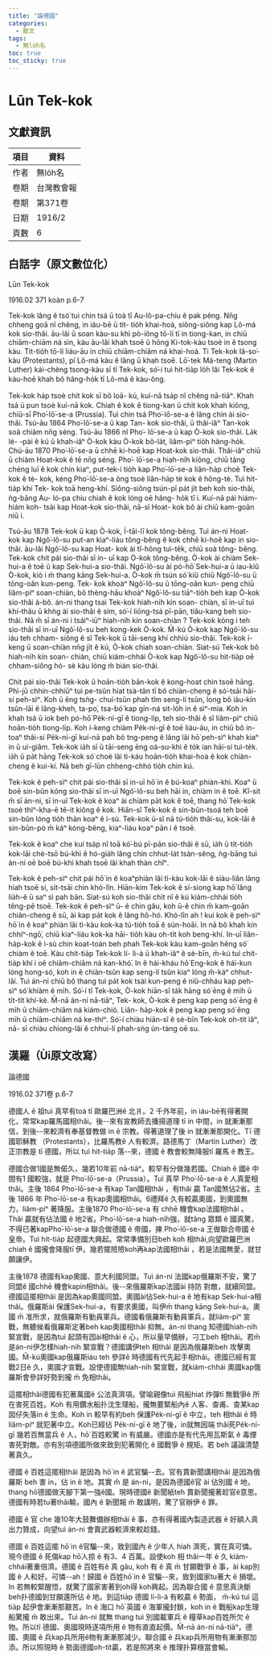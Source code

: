 ```yaml
---
title: "論德國"
categories:
  - 散文
tags:
  - 無lo̍h名
toc: true
toc_sticky: true
---
```


# Lūn Tek-kok

## 文獻資訊

| 項目 | 資料 |
|---|---|
| 作者 | 無lo̍h名 |
| 卷期 | 台灣教會報 |
| 卷期 | 第371卷 |
| 日期 | 1916/2 |
| 頁數 | 6 |

## 白話字（原文數位化）

Lūn Tek-kok

1916.02 371 koàn p.6-7

Tek-kok lâng ê tsó͘ tuì chin tsá ū toà tī Au-lô-pa-chiu ê pak pêng. Nn̄g chheng goā nî chêng, in iáu-bē ū tit- tio̍h khai-hoà, siông-siông kap Lô-má kok sio-thâi. āu-lâi ū soan kàu-su khì pò-iông tō-lí tī in tiong-kan, in chiū chiām-chiām ná sìn, kàu āu-lâi khah tsoē ū hōng Ki-tok-kàu tsoè in ê tsong kàu. Tit-tio̍h tō-lí liáu-āu in chiū chiām-chiām ná khai-hoà. Ti Tek-kok Iâ-so͘-kàu (Protestants), pí Lô-má kàu ê lâng ū khah tsoē. Lō͘-tek Má-teng (Martin Luther) kái-chèng tsong-kàu sī tī Tek-kok, só͘-í tuì hit-tia̍p lo̍h lâi Tek-kok ê kàu-hoē khah bô hâng-ho̍k tī Lô-má ê kàu-ông.

Tek-kok ha̍p tsoè chi̍t kok sī bô loā- kú, kuí-nā tsa̍p nî chêng nā-tiāⁿ. Khah tsá ū pun tsoè kuí-nā kok. Chiah ê kok ê tiong-kan ū chi̍t kok khah kiông, chiū-sī Pho͘-lō͘-se-a (Prussia). Tuì chin tsá Pho͘-lō-se-a ê lâng chin ài sio-thâi. Tsú-āu 1864 Pho͘-lō͘-se-a ū kap Tan- kok sio-thâi, ū thâi-iâⁿ Tan-kok soà chiàm nn̄g séng. Tsú-āu 1866 nî Pho͘- lō͘-se-a ū kap Ò-kok sio-thâi. La̍k lé- -pài ê kú ū khah-iâⁿ Ò-kok kàu Ò-kok bô-la̍t, liâm-piⁿ tio̍h hâng-ho̍k. Chú-āu 1870 Pho͘-lō͘-se-a ū chhē ki-hoē kap Hoat-kok sio-thâi. Thâi-iâⁿ chiū ū chiàm Hoat-kok ê tē nn̄g séng. Pho͘- lō͘-se-a hiah-ni̍h kiông, chiū tâng chéng luī ê kok chin kiaⁿ, put-tek-í tio̍h kap Pho͘-lō͘-se-a liân-ha̍p choè Tek-kok ê tè- kok, kéng Pho͘-lō͘-se-a ông tsoè liân-ha̍p tè kok ê hông-tè. Tuì hit-tia̍p khí Tek- kok toā heng-khí. Siông-siông tsún-pī pa̍t ji̍t beh koh sio-thâi, ǹg-bāng Au- ló-pa chiu chiah ê kok lóng oē hâng- ho̍k tī i. Kuí-nā pái hiám-hiám koh- tsài kap Hoat-kok sio-thâi, nā-sī Hoat- kok bô ài chiū kam-goān niū i.

Tsú-āu 1878 Tek-kok ū kap Ò-kok, Í-tāi-lī kok tông-bêng. Tuì án-ni Hoat- kok kap Ngô͘-lô-su put-an kiaⁿ-liáu tông-bêng ê kok chhē ki-hoē kap in sio-thâi. āu-lâi Ngô͘-lô-su kap Hoat- kok ài tî-hông tuì-te̍k, chiū soà tông- bêng. Tek-kok chit pái sio-thâi sī in- uī kap Ò-kok tông-bêng. Ò-kok ài chiàm Sek-hui-a ê toē ū kap Sek-hui-a sio-thâi. Ngô͘-lô-su ài pó-hō͘ Sek-hui-a ū iau-kiû Ò-kok, kiò i m̄ thang kāng Sek-hui-a. Ò-kok m̄ tsún só͘ kiû chiū Ngô͘-lô-su ū tōng-oân kun-peng. Tek- kok khoàⁿ Ngô͘-lô-su ū tōng-oân kun- peng chiū liâm-piⁿ soan-chiàn, bô thèng-hāu khoàⁿ Ngô͘-lô-su tiāⁿ-tio̍h beh kap Ò-kok sio-thâi á-bô. án-ni thang tsai Tek-kok hiah-ni̍h kín soan- chiàn, sī in-uī tuì khí-thâu ū khǹg ài sio-thâi ê sim, só͘-í liōng-tsá pī-pān, tiâu-kang beh sio-thâi. Nā m̄ sī án-ni i tsáiⁿ-iūⁿ hiah-ni̍h kín soan-chiàn ? Tek-kok kóng i teh sio-thâi sī in-uī Ngô͘-lô-su beh kong-kek Ò-kok. M̄-kú Ò-kok kap Ngô͘-lô-su iáu teh chham- siông ê sî Tek-kok ū tāi-seng khí chhiú sio-thâi. Tek-kok í-keng ū soan-chiàn nn̄g ji̍t ê kú, Ò-kok chiah soan-chiàn. Siat-sú Tek-kok bô hiah-ni̍h kín soan- chiàn, chiū kiám-chhái Ò-kok kap Ngô͘-lô-su hit-tia̍p oē chham-siông hó- sè kàu lóng m̄ bián sio-thâi.

Chit pái sio-thâi Tek-kok ū hoān-tio̍h bān-kok ê kong-hoat chin tsoē hāng. Phì-jū chhin-chhiūⁿ tuì pe-tsûn hiat tsà-tân tī bô chiàn-cheng ê só͘-tsāi hāi-sí peh-sìⁿ. Koh ū ēng tsǹg- chuí-tsûn phah tîm seng-lí tsûn, long bô iàu-kín tsûn-lāi ê lâng-kheh, ta-po͘, tsa-bó͘ kap gín-ná sit-lo̍h in ê sìⁿ-mia. Koh in khah tsá ū iok beh pó-hō͘ Pe̍k-ní-gī ê tiong-li̍p, teh sio-thâi ê sî liâm-piⁿ chiū hoān-tio̍h tiong-li̍p. Koh í-keng chiàm Pe̍k-ní-gī ê toē liáu-āu, in chiū bô in-toaⁿ thâi-sí Pe̍k-ní-gī kuí-nā pah bô tng-peng ê lâng lâi hō͘ peh-sìⁿ khah kiaⁿ in ū ui-giâm. Tek-kok ia̍h sī ū tāi-seng ēng oá-su-khì ê to̍k ian hāi-sí tuì-te̍k. ia̍h ū pa̍t hāng Tek-kok só͘ choè lâi tì-káu hoān-tio̍h khai-hoà ê kok chiàn-cheng ê kui-kí. Nā beh gī-lūn chheng-chhó tio̍h chin kú.

Tek-kok ê peh-sìⁿ chit pái sio-thâi sī in-uī hō͘ in ê bú-koaⁿ phiàn-khì. Koaⁿ ū boē sin-bûn kóng sio-thâi sī in-uī Ngô͘-lô-su beh hāi in, chiàm in ê toē. Kî-si̍t m̄ sī án-ni, sī in-uī Tek-kok ê koaⁿ ài chiàm pa̍t kok ê toē, thang hō͘ Tek-kok tsoè thiⁿ-kha-ē tē-it kiông ê kok. Hiān-sî Tek-kok ê sin-bûn-tsoá teh boē sin-bûn lóng tio̍h thàn koaⁿ ê ì-sù. Tek-kok ū-sî nā tú-tio̍h thâi-su, kok-lāi ê sin-bûn-pò m̄ káⁿ kóng-bêng, kiaⁿ-liáu koaⁿ pān i ê tsoē.

Tek-kok ê koaⁿ che kuí tsa̍p nî toā kó͘-bú pī-pān sio-thâi ê sū, ia̍h ū tit-tio̍h kok-lāi chè-tsō bú-khì ê hó-gia̍h lâng chin chhut-la̍t tsàn-sêng, ǹg-bāng tuì án-ni oē boē bú-khì khah tsoē lâi khah thàn chîⁿ.

Tek-kok ê peh-sìⁿ chit pái hō͘ in ê koaⁿphiàn lâi tì-kàu kok-lāi ê siàu-liân lâng hiah tsoē sí, si̍t-tsāi chin khó-lîn. Hiān-kim Tek-kok ê sí-siong kap hō͘ lâng lia̍h-ê ū saⁿ sì pah bān. Siat-sú koh sio-thâi chi̍t nî ê kú kiám-chhái tio̍h têng-pē tsoē. Tek-kok ê peh-sìⁿ ū- ê chin gâu, koh ū-ê chin m̄ kam-goān chiàn-cheng ê sū, ài kap pa̍t kok ê lâng hô-hó. Khó-lîn ah ! kui kok ê peh-sìⁿ hō͘ in ê koaⁿ phiàn lâi tì-kàu kok-ka tú-tio̍h toā ê sún-hoāi. In nā bô khah kín chhíⁿ-ngō͘, chiū kiaⁿ-liáu kok-ka hāi- tio̍h kàu oh-tit koh beng-khí. In-uī liân-ha̍p-kok ê ì-sù chin koat-toàn beh phah Tek-kok kàu kam-goān hêng só͘ chiàm ê toē. Kàu chit-tia̍p Tek-kok lí- lì-á ū khah-iâⁿ ê sè-bīn, m̄-kú tuì chit- tia̍p khí i oē chiām-chiām ná kan-khó͘. In ê hái-kháu hō͘ Eng-kok ê hái-kun lóng hong-só, koh in ê chiàn-tsûn kap seng-lí tsûn kiaⁿ lóng m̄-káⁿ chhut-lâi. Tuì án-ni chiū bô thang tuì pa̍t kok tsài kun-peng ê niû-chháu kap peh-sìⁿ só͘ khiàm ê mi̍h. Só͘-í tī Tek-kok, Ò-kok hiān-sî ta̍k hāng só͘ ēng ê mi̍h ū ti̍t-ti̍t khí-kè. M̄-nā án-ni nā-tiāⁿ, Tek- kok, Ò-kok ê peng kap peng só͘ ēng ê mi̍h ū chiām-chiām ná kiám-chió. Liân- ha̍p-kok ê peng kap peng só͘ ēng mi̍h ū chiām-chiām ná ke-thiⁿ. Só͘-í chiàu hiān-sî ê sè-bīn Tek-kok oh-tit iâⁿ, nā- sī chiàu chiong-lâi ê chhui-lí phah-sǹg ún-tàng oē su.

## 漢羅（Ùi原文改寫）

論德國

1916.02 371卷 p.6-7

德國人 ê 祖tuì 真早有toà tī 歐羅巴洲ê 北爿。2 千外年前，in iáu-bē有得著開化，常常kap羅馬國相thâi。後--來有宣教師去播揚道理 tī in 中間，in 就漸漸那信，到後--來較濟有奉基督教做 in ê 宗教。得著道理了後 in 就漸漸那開化。Tī 德國耶穌教 （Protestants），比羅馬教ê 人有較濟。路德馬丁（Martin Luther）改正宗教是 tī 德國，所以 tuì hit-tia̍p 落--來，德國 ê 教會較無降服tī 羅馬 ê 教王。

德國合做1國是無偌久，幾若10年前 nā-tiāⁿ。較早有分做幾若國。Chiah ê 國ê 中間有1 國較強，就是 Pho͘-lō͘-se-a（Prussia）。Tuì 真早 Pho͘-lō-se-a ê 人真愛相thâi。主後 1864 Pho͘-lō͘-se-a 有kap Tan國相thâi ，有thâi 贏 Tan國煞佔2省。主後 1866 年 Pho͘-lō͘-se-a 有kap奧國相thâi。6禮拜ê 久有較贏奧國，到奧國無力，liâm-piⁿ 著降服。主後1870 Pho͘-lō͘-se-a 有 chhē 機會kap法國相thâi 。Thâi 贏就有佔法國 ê 地2省。Pho͘-lō͘-se-a hiah-ni̍h強，就tâng 眾類 ê 國真驚，不得已著kapPho͘-lō͘-se-a 聯合做德國 ê 帝國，揀 Pho͘-lō͘-se-a 王做聯合帝國 ê 皇帝。Tuì hit-tia̍p 起德國大興起。常常準備別日beh koh 相thâi,向望歐羅巴洲chiah ê 國攏會降服tī 伊。幾若擺險險koh再kap法國相thâi ，若是法國無愛，就甘願讓伊。

主後1878 德國有kap奧國、意大利國同盟。Tuì án-ni 法國kap俄羅斯不安，驚了同盟ê 國chhē 機會kapin相thâi。後--來俄羅斯kap法國ài 持防 對敵，就續同盟。德國這擺相thâi 是因為kap奧國同盟。奧國ài佔Sek-hui-a ê 地有kap Sek-hui-a相thâi。俄羅斯ài 保護Sek-hui-a，有要求奧國，叫伊m̄ thang kāng Sek-hui-a。奧國 m̄ 准所求，就俄羅斯有動員軍兵。德國看俄羅斯有動員軍兵，就liâm-piⁿ 宣戰，無聽候看俄羅斯定著beh kap奧國相thâi 抑無。án-ni thang 知德國hiah-ni̍h 緊宣戰，是因為tuì 起頭有囥ài相thâi ê 心，所以量早備辦，刁工beh 相thâi。若m̄ 是án-ni伊怎樣hiah-ni̍h 緊宣戰？德國講伊teh 相thâi 是因為俄羅斯beh 攻擊奧國。M̄-kú奧國kap俄羅斯iáu teh 參詳ê 時德國有代先起手相thâi。德國已經有宣戰2日ê 久，奧國才宣戰。設使德國無hiah-ni̍h 緊宣戰，就kiám-chhái 奧國kap俄羅斯會參詳好勢到攏 m̄ 免相thâi。

這擺相thâi德國有犯著萬國ê 公法真濟項。譬喻親像tuì 飛船hiat 炸彈tī 無戰爭ê 所在害死百姓。Koh 有用鑽水船扑沈生理船，攏無要緊船內ê 人客、查甫、查某kap囡仔失落in ê 生命。Koh in 較早有約beh 保護Pe̍k-ní-gī ê 中立，teh 相thâi ê 時liâm-piⁿ 就犯著中立。Koh已經佔 Pe̍k-ní-gī ê 地了後，in就無因端 thâi死Pe̍k-ní-gī 幾若百無當兵 ê 人，hō͘ 百姓較驚 in 有威嚴。德國亦是有代先用瓦斯氣 ê 毒煙害死對敵。亦有別項德國所做來致到犯著開化 ê 國戰爭 ê 規矩。若 beh 議論清楚著真久。

德國 ê 百姓這擺相thâi 是因為 hō͘ in ê 武官騙--去。官有賣新聞講相thâi 是因為俄羅斯 beh 害 in，佔 in ê 地。其實 m̄ 是 án-ni，是因為德國ê官 ài 佔別國 ê 地， thang hō͘德國做天腳下第一強ê國。現時德國ê 新聞紙teh 賣新聞攏著趁官ê意思。德國有時若tu著thâi輸，國內 ê 新聞報 m̄ 敢講明，驚了官辦伊 ê 罪。

德國 ê 官 che 幾10年大鼓舞備辦相thâi ê 事，亦有得著國內製造武器 ê 好額人真出力贊成，向望tuì án-ni 會賣武器較濟來較趁錢。

德國 ê 百姓這擺 hō͘ in ê官騙--來，致到國內 ê 少年人 hiah 濟死，實在真可憐。現今德國 ê 死傷kap hō͘人掠 ê 有3、4 百萬。設使koh 相 thâi一年 ê 久 kiám-chhái著重倍濟。德國 ê 百姓有ê 真 gâu, koh 有 ê 真 m̄ 甘願戰爭 ê 事，ài kap別國 ê 人和好。可憐--ah！歸國 ê 百姓hō͘ in ê 官騙--來，致到國家tu著大 ê 損壞。In 若無較緊醒悟，就驚了國家害著到oh得 koh興起。因為聯合國 ê 意思真決斷beh扑德國到甘願還所佔 ê 地。到這tia̍p 德國 lí-lì-á 有較贏 ê 勢面， m̄-kú tuì 這tia̍p 起伊會漸漸那艱苦。In ê 海口 hō͘ 英國 ê 海軍攏封鎖，koh in ê 戰船kap生理船驚攏 m̄ 敢出來。Tuì án-ni 就無 thang tuì 別國載軍兵 ê 糧草kap百姓所欠 ê 物。所以tī 德國、奧國現時逐項所用 ê 物有直直起價。M̄-nā án-ni nā-tiāⁿ，德國、奧國 ê 兵kap兵所用ê物有漸漸那減少。聯合國 ê 兵kap兵所用物有漸漸那加添。所以照現時 ê 勢面德國oh-tit贏，若是照將來 ê 推理扑算穩當會輸。
